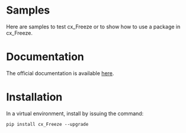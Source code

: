 # Samples

Here are samples to test cx_Freeze or to show how to use a package in cx_Freeze.

# Documentation

The official documentation is available
[here](https://cx-freeze.readthedocs.io).

# Installation

In a virtual environment, install by issuing the command:

```
pip install cx_Freeze --upgrade
```

